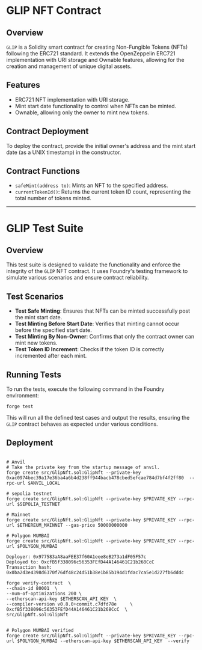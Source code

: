 # GLIP NFT Contract

## Overview
`GLIP` is a Solidity smart contract for creating Non-Fungible Tokens (NFTs) following the ERC721 standard. It extends the OpenZeppelin ERC721 implementation with URI storage and Ownable features, allowing for the creation and management of unique digital assets.

## Features
- ERC721 NFT implementation with URI storage.
- Mint start date functionality to control when NFTs can be minted.
- Ownable, allowing only the owner to mint new tokens.

## Contract Deployment
To deploy the contract, provide the initial owner's address and the mint start date (as a UNIX timestamp) in the constructor.

## Contract Functions
- `safeMint(address to)`: Mints an NFT to the specified address.
- `currentTokenId()`: Returns the current token ID count, representing the total number of tokens minted.

---

# GLIP Test Suite

## Overview
This test suite is designed to validate the functionality and enforce the integrity of the `GLIP` NFT contract. It uses Foundry's testing framework to simulate various scenarios and ensure contract reliability.

## Test Scenarios
- **Test Safe Minting**: Ensures that NFTs can be minted successfully post the mint start date.
- **Test Minting Before Start Date**: Verifies that minting cannot occur before the specified start date.
- **Test Minting By Non-Owner**: Confirms that only the contract owner can mint new tokens.
- **Test Token ID Increment**: Checks if the token ID is correctly incremented after each mint.

## Running Tests
To run the tests, execute the following command in the Foundry environment:

```shell
forge test
```

This will run all the defined test cases and output the results, ensuring the `GLIP` contract behaves as expected under various conditions.

## Deployment


```shell

# Anvil
# Take the private key from the startup message of anvil.
forge create src/GlipNft.sol:GlipNft --private-key 0xac0974bec39a17e36ba4a6b4d238ff944bacb478cbed5efcae784d7bf4f2ff80  --rpc-url $ANVIL_LOCAL 

# sepolia testnet
forge create src/GlipNft.sol:GlipNft --private-key $PRIVATE_KEY --rpc-url $SEPOLIA_TESTNET

# Mainnet
forge create src/GlipNft.sol:GlipNft --private-key $PRIVATE_KEY --rpc-url $ETHEREUM_MAINNET --gas-price 50000000000

# Polygon MUMBAI
forge create src/GlipNft.sol:GlipNft --private-key $PRIVATE_KEY --rpc-url $POLYGON_MUMBAI 

Deployer: 0x977583aA8aaFEE37f60A1eee8eB273a1dF05F57c
Deployed to: 0xcfB5f338096c56353FEfD44A146461C21b268CcC
Transaction hash: 0x0ba2d3e4398d6370f76df48c24d51b38e1b85b194d1fdac7ca5e1d227fb6dddc

forge verify-contract  \
--chain-id 80001  \
--num-of-optimizations 200 \
--etherscan-api-key $ETHERSCAN_API_KEY  \
--compiler-version v0.8.0+commit.c7dfd78e     \
0xcfB5f338096c56353FEfD44A146461C21b268CcC  \
src/GlipNft.sol:GlipNft


# Polygon MUMBAI verified
forge create src/GlipNft.sol:GlipNft --private-key $PRIVATE_KEY --rpc-url $POLYGON_MUMBAI --etherscan-api-key $ETHERSCAN_API_KEY  --verify 






                                                                                                             
```

